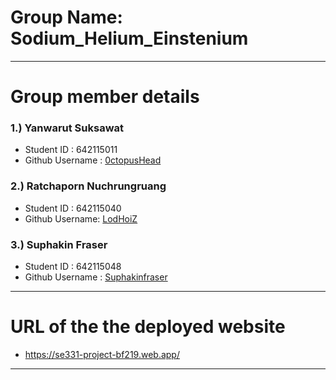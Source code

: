# Group Name: Sodium_Helium_Einstenium
---

# Group member details


### 1.) Yanwarut Suksawat
 - Student ID : 642115011
 - Github Username : [0ctopusHead](https://github.com/0ctopusHead)
 
 ### 2.) Ratchaporn Nuchrungruang
 - Student ID : 642115040
 - Github Username: [LodHoiZ](https://github.com/LodHoiZ)

 ### 3.) Suphakin Fraser
 - Student ID : 642115048
 - Github Username : [Suphakinfraser](https://github.com/Suphakinfraser)
 ---

 # URL of the the deployed website
 - https://se331-project-bf219.web.app/
 ---
